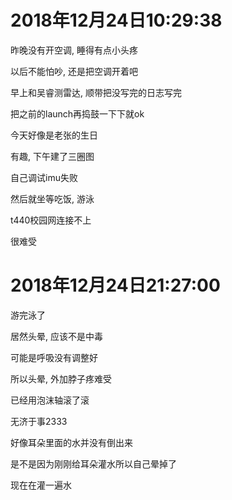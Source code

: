 # 2018年12月24日10:29:38

昨晚没有开空调, 睡得有点小头疼

以后不能怕吵, 还是把空调开着吧



早上和吴睿测雷达, 顺带把没写完的日志写完

把之前的launch再捣鼓一下下就ok



今天好像是老张的生日

有趣, 下午建了三圈图

自己调试imu失败

然后就坐等吃饭, 游泳



t440校园网连接不上

很难受



# 2018年12月24日21:27:00

游完泳了

居然头晕, 应该不是中毒

可能是呼吸没有调整好

所以头晕, 外加脖子疼难受

已经用泡沫轴滚了滚

无济于事2333

好像耳朵里面的水并没有倒出来

是不是因为刚刚给耳朵灌水所以自己晕掉了

现在在灌一遍水